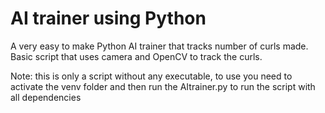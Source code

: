 # AI trainer using Python

A very easy to make Python AI trainer that tracks number of curls made.
Basic script that uses camera and OpenCV to track the curls.

Note: this is only a script without any executable, to use you need to activate the venv folder and then run the AItrainer.py to run the script with all dependencies